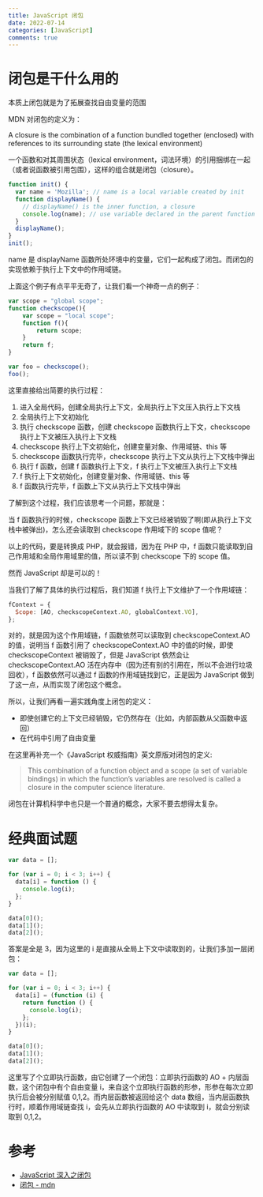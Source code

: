```yaml
---
title: JavaScript 闭包
date: 2022-07-14
categories: [JavaScript]
comments: true
---
```


# 闭包是干什么用的

本质上闭包就是为了拓展查找自由变量的范围

MDN 对闭包的定义为：

A closure is the combination of a function bundled together (enclosed) with references to its surrounding state (the lexical environment)

一个函数和对其周围状态（lexical environment，词法环境）的引用捆绑在一起（或者说函数被引用包围），这样的组合就是闭包（closure）。

```Javascript
function init() {
  var name = 'Mozilla'; // name is a local variable created by init
  function displayName() {
    // displayName() is the inner function, a closure
    console.log(name); // use variable declared in the parent function
  }
  displayName();
}
init();
```

name 是 displayName 函数所处环境中的变量，它们一起构成了闭包。而闭包的实现依赖于执行上下文中的作用域链。

上面这个例子有点平平无奇了，让我们看一个神奇一点的例子：

<!-- more -->

```JavaScript
var scope = "global scope";
function checkscope(){
    var scope = "local scope";
    function f(){
        return scope;
    }
    return f;
}

var foo = checkscope();
foo();
```

这里直接给出简要的执行过程：

1. 进入全局代码，创建全局执行上下文，全局执行上下文压入执行上下文栈
2. 全局执行上下文初始化
3. 执行 checkscope 函数，创建 checkscope 函数执行上下文，checkscope 执行上下文被压入执行上下文栈
4. checkscope 执行上下文初始化，创建变量对象、作用域链、this 等
5. checkscope 函数执行完毕，checkscope 执行上下文从执行上下文栈中弹出
6. 执行 f 函数，创建 f 函数执行上下文，f 执行上下文被压入执行上下文栈
7. f 执行上下文初始化，创建变量对象、作用域链、this 等
8. f 函数执行完毕，f 函数上下文从执行上下文栈中弹出

了解到这个过程，我们应该思考一个问题，那就是：

当 f 函数执行的时候，checkscope 函数上下文已经被销毁了啊(即从执行上下文栈中被弹出)，怎么还会读取到 checkscope 作用域下的 scope 值呢？

以上的代码，要是转换成 PHP，就会报错，因为在 PHP 中，f 函数只能读取到自己作用域和全局作用域里的值，所以读不到 checkscope 下的 scope 值。

然而 JavaScript 却是可以的！

当我们了解了具体的执行过程后，我们知道 f 执行上下文维护了一个作用域链：

```javascript
fContext = {
  Scope: [AO, checkscopeContext.AO, globalContext.VO],
};
```

对的，就是因为这个作用域链，f 函数依然可以读取到 checkscopeContext.AO 的值，说明当 f 函数引用了 checkscopeContext.AO 中的值的时候，即使 checkscopeContext 被销毁了，但是 JavaScript 依然会让 checkscopeContext.AO 活在内存中（因为还有别的引用在，所以不会进行垃圾回收），f 函数依然可以通过 f 函数的作用域链找到它，正是因为 JavaScript 做到了这一点，从而实现了闭包这个概念。

所以，让我们再看一遍实践角度上闭包的定义：

- 即使创建它的上下文已经销毁，它仍然存在（比如，内部函数从父函数中返回）
- 在代码中引用了自由变量

在这里再补充一个《JavaScript 权威指南》英文原版对闭包的定义:

> This combination of a function object and a scope (a set of variable bindings) in which the function’s variables are resolved is called a closure in the computer science literature.

闭包在计算机科学中也只是一个普通的概念，大家不要去想得太复杂。

# 经典面试题

```javascript
var data = [];

for (var i = 0; i < 3; i++) {
  data[i] = function () {
    console.log(i);
  };
}

data[0]();
data[1]();
data[2]();
```

答案是全是 3，因为这里的 i 是直接从全局上下文中读取到的，让我们多加一层闭包：

```javascript
var data = [];

for (var i = 0; i < 3; i++) {
  data[i] = (function (i) {
    return function () {
      console.log(i);
    };
  })(i);
}

data[0]();
data[1]();
data[2]();
```

这里写了个立即执行函数，由它创建了一个闭包：立即执行函数的 AO + 内层函数，这个闭包中有个自由变量 i，来自这个立即执行函数的形参，形参在每次立即执行后会被分别赋值 0,1,2。而内层函数被返回给这个 data 数组，当内层函数执行时，顺着作用域链查找 i，会先从立即执行函数的 AO 中读取到 i，就会分别读取到 0,1,2。

# 参考

- [JavaScript 深入之闭包](https://github.com/mqyqingfeng/Blog/issues/9)
- [闭包 - mdn](https://developer.mozilla.org/zh-CN/docs/Web/JavaScript/Closures)
